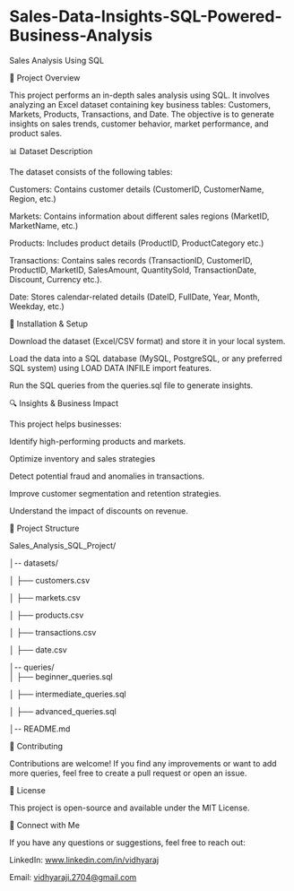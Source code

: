 # Sales-Data-Insights-SQL-Powered-Business-Analysis

Sales Analysis Using SQL

📌 Project Overview

This project performs an in-depth sales analysis using SQL. It involves analyzing an Excel dataset containing key business tables: Customers, Markets, Products, Transactions, and Date. The objective is to generate insights on sales trends, customer behavior, market performance, and product sales.

📊 Dataset Description

The dataset consists of the following tables:

Customers: Contains customer details (CustomerID, CustomerName, Region, etc.)

Markets: Contains information about different sales regions (MarketID, MarketName, etc.)

Products: Includes product details (ProductID, ProductCategory etc.)

Transactions: Contains sales records (TransactionID, CustomerID, ProductID, MarketID, SalesAmount, QuantitySold, TransactionDate, Discount, Currency etc.).

Date: Stores calendar-related details (DateID, FullDate, Year, Month, Weekday, etc.)

🚀 Installation & Setup

Download the dataset (Excel/CSV format) and store it in your local system.

Load the data into a SQL database (MySQL, PostgreSQL, or any preferred SQL system) using LOAD DATA INFILE import features.

Run the SQL queries from the queries.sql file to generate insights.

🔍 Insights & Business Impact

This project helps businesses:

Identify high-performing products and markets.

Optimize inventory and sales strategies

Detect potential fraud and anomalies in transactions.

Improve customer segmentation and retention strategies.

Understand the impact of discounts on revenue.

📂 Project Structure

Sales_Analysis_SQL_Project/

│-- datasets/ 

│   ├── customers.csv

│   ├── markets.csv

│   ├── products.csv

│   ├── transactions.csv

│   ├── date.csv

│-- queries/               
│   ├── beginner_queries.sql

│   ├── intermediate_queries.sql

│   ├── advanced_queries.sql

│-- README.md 

🤝 Contributing

Contributions are welcome! If you find any improvements or want to add more queries, feel free to create a pull request or open an issue.

📜 License

This project is open-source and available under the MIT License.

🔗 Connect with Me

If you have any questions or suggestions, feel free to reach out:

LinkedIn: www.linkedin.com/in/vidhyaraj

Email: vidhyaraji.2704@gmail.com
